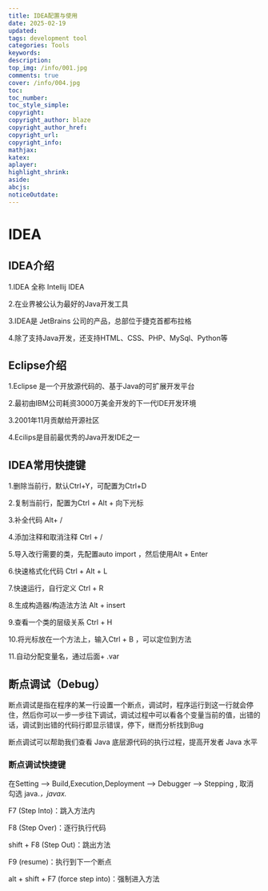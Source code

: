 ```yaml
---
title: IDEA配置与使用
date: 2025-02-19
updated:
tags: development tool
categories: Tools
keywords:
description:
top_img: /info/001.jpg
comments: true
cover: /info/004.jpg
toc:
toc_number:
toc_style_simple:
copyright:
copyright_author: blaze
copyright_author_href:
copyright_url:
copyright_info: 
mathjax:
katex:
aplayer:
highlight_shrink:
aside:
abcjs:
noticeOutdate:
---
```




# IDEA

## IDEA介绍

1.IDEA 全称 Intellij IDEA

2.在业界被公认为最好的Java开发工具

3.IDEA是 JetBrains 公司的产品，总部位于捷克首都布拉格

4.除了支持Java开发，还支持HTML、CSS、PHP、MySql、Python等



## Eclipse介绍

1.Eclipse 是一个开放源代码的、基于Java的可扩展开发平台

2.最初由IBM公司耗资3000万美金开发的下一代IDE开发环境

3.2001年11月贡献给开源社区

4.Ecilips是目前最优秀的Java开发IDE之一



## IDEA常用快捷键

1.删除当前行，默认Ctrl+Y，可配置为Ctrl+D

2.复制当前行，配置为Ctrl + Alt + 向下光标

3.补全代码 Alt+ /

4.添加注释和取消注释 Ctrl + /

5.导入改行需要的类，先配置auto import ，然后使用Alt + Enter

6.快速格式化代码 Ctrl + Alt + L

7.快速运行，自行定义 Ctrl + R

8.生成构造器/构造法方法 Alt + insert

9.查看一个类的层级关系 Ctrl + H 

10.将光标放在一个方法上，输入Ctrl + B ，可以定位到方法

11.自动分配变量名，通过后面+ .var



## 断点调试（Debug）

断点调试是指在程序的某一行设置一个断点，调试时，程序运行到这一行就会停住，然后你可以一步一步往下调试，调试过程中可以看各个变量当前的值，出错的话，调试到出错的代码行即显示错误，停下，继而分析找到Bug

断点调试可以帮助我们查看 Java 底层源代码的执行过程，提高开发者 Java 水平



### 断点调试快捷键

在Setting --> Build,Execution,Deployment --> Debugger --> Stepping , 取消勾选 java.*，javax.*

F7 (Step Into)：跳入方法内

F8 (Step Over)：逐行执行代码

shift + F8 (Step Out)：跳出方法

F9 (resume)：执行到下一个断点

alt + shift + F7  (force step into)：强制进入方法 

